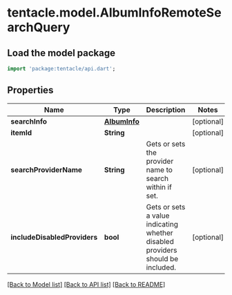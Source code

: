 # tentacle.model.AlbumInfoRemoteSearchQuery

## Load the model package
```dart
import 'package:tentacle/api.dart';
```

## Properties
Name | Type | Description | Notes
------------ | ------------- | ------------- | -------------
**searchInfo** | [**AlbumInfo**](AlbumInfo.md) |  | [optional] 
**itemId** | **String** |  | [optional] 
**searchProviderName** | **String** | Gets or sets the provider name to search within if set. | [optional] 
**includeDisabledProviders** | **bool** | Gets or sets a value indicating whether disabled providers should be included. | [optional] 

[[Back to Model list]](../README.md#documentation-for-models) [[Back to API list]](../README.md#documentation-for-api-endpoints) [[Back to README]](../README.md)


